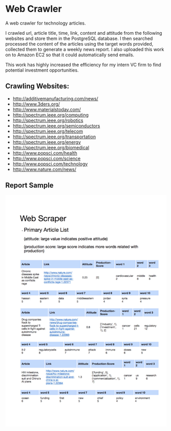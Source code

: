 # Web Crawler

A web crawler for technology articles.

I crawled url, article title, time, link, content and attitude from the following websites
and store them in the PostgreSQL database. I then searched processed the content of the articles
using the target words provided, collected them to generate a weekly news report.
I also uploaded this work on to Amazon EC2 so that it could automatically send emails.

This work has highly increased the efficiency for my intern VC firm to find
potential investment opportunities.

## Crawling Websites:

- http://additivemanufacturing.com/news/
- http://www.3ders.org/
- http://www.materialstoday.com/
- http://spectrum.ieee.org/computing
- http://spectrum.ieee.org/robotics
- http://spectrum.ieee.org/semiconductors
- http://spectrum.ieee.org/telecom
- http://spectrum.ieee.org/transportation
- http://spectrum.ieee.org/energy
- http://spectrum.ieee.org/biomedical
- http://www.popsci.com/health
- http://www.popsci.com/science
- http://www.popsci.com/technology
- http://www.nature.com/news/

## Report Sample

![](/report_sample.jpeg)